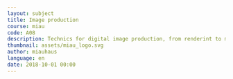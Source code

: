 ```yaml
---
layout: subject
title: Image production
course: miau
code: A08
description: Technics for digital image production, from renderint to mate painting
thumbnail: assets/miau_logo.svg
author: miauhaus
language: en
date: 2018-10-01 00:00
---
```

